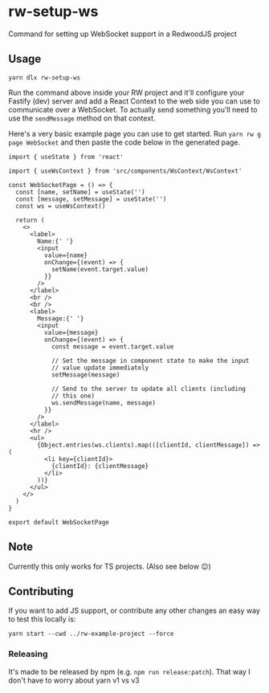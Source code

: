 rw-setup-ws
===========

Command for setting up WebSocket support in a RedwoodJS project

Usage
-----

```
yarn dlx rw-setup-ws
```

Run the command above inside your RW project and it'll configure your Fastify (dev) server and add a React Context to the web side you can use to communicate over a WebSocket.
To actually send something you'll need to use the `sendMessage` method on that context.

Here's a very basic example page you can use to get started. Run `yarn rw g page WebSocket` and then paste the code below in the generated page.

```
import { useState } from 'react'

import { useWsContext } from 'src/components/WsContext/WsContext'

const WebSocketPage = () => {
  const [name, setName] = useState('')
  const [message, setMessage] = useState('')
  const ws = useWsContext()

  return (
    <>
      <label>
        Name:{' '}
        <input
          value={name}
          onChange={(event) => {
            setName(event.target.value)
          }}
        />
      </label>
      <br />
      <br />
      <label>
        Message:{' '}
        <input
          value={message}
          onChange={(event) => {
            const message = event.target.value

            // Set the message in component state to make the input
            // value update immediately
            setMessage(message)

            // Send to the server to update all clients (including
            // this one)
            ws.sendMessage(name, message)
          }}
        />
      </label>
      <hr />
      <ul>
        {Object.entries(ws.clients).map(([clientId, clientMessage]) => (
          <li key={clientId}>
            {clientId}: {clientMessage}
          </li>
        ))}
      </ul>
    </>
  )
}

export default WebSocketPage
```

Note
----

Currently this only works for TS projects. (Also see below 😉)

Contributing
------------

If you want to add JS support, or contribute any other changes an easy way to test this locally is:
```
yarn start --cwd ../rw-example-project --force
```

### Releasing

It's made to be released by npm (e.g. `npm run release:patch`). That way I don't have to worry about yarn v1 vs v3
